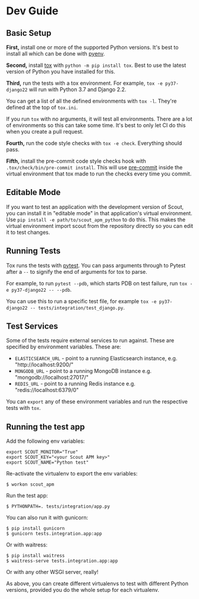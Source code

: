 Dev Guide
=========

Basic Setup
-----------

**First,** install one or more of the supported Python versions. It's best to
install all which can be done with [pyenv](https://github.com/pyenv/pyenv).

**Second,** install [tox](https://tox.readthedocs.io/en/latest/) with
`python -m pip install tox`. Best to use the latest version of Python you have
installed for this.

**Third,** run the tests with a tox environment. For example,
`tox -e py37-django22` will run with Python 3.7 and Django 2.2.

You can get a list of all the defined environments with `tox -l`. They're
defined at the top of `tox.ini`.

If you run `tox` with no arguments, it will test all environments. There are a
lot of environments so this can take some time. It's best to only let CI do
this when you create a pull request.

**Fourth,** run the code style checks with `tox -e check`. Everything should
pass.

**Fifth,** install the pre-commit code style checks hook with
`.tox/check/bin/pre-commit install`. This will use
[pre-commit](https://pre-commit.com/) inside the virtual environment that tox
made to run the checks every time you commit.

Editable Mode
-------------

If you want to test an application with the development version of Scout, you
can install it in "editable mode" in that application's virtual environment.
Use `pip install -e path/to/scout_apm_python` to do this. This makes the
virtual environment import scout from the repository directly so you can edit
it to test changes.

Running Tests
-------------

Tox runs the tests with [pytest](https://docs.pytest.org/en/latest/). You can
pass arguments through to Pytest after a `--` to signify the end of arguments
for tox to parse.

For example, to run `pytest --pdb`, which starts PDB on test failure, run
`tox -e py37-django22 -- --pdb`.

You can use this to run a specific test file, for example
`tox -e py37-django22 -- tests/integration/test_django.py`.

Test Services
-------------

Some of the tests require external services to run against. These are specified
by environment variables. These are:

* `ELASTICSEARCH_URL` - point to a running Elasticsearch instance, e.g.
  "http://localhost:9200/"
* `MONGODB_URL` - point to a running MongoDB instance e.g.
  "mongodb://localhost:27017/"
* `REDIS_URL` - point to a running Redis instance e.g.
  "redis://localhost:6379/0"

You can `export` any of these environment variables and run the respective
tests with `tox`.

Running the test app
--------------------

Add the following env variables:

    export SCOUT_MONITOR="True"
    export SCOUT_KEY="<your Scout APM key>"
    export SCOUT_NAME="Python test"

Re-activate the virtualenv to export the env variables:

    $ workon scout_apm

Run the test app:

    $ PYTHONPATH=. tests/integration/app.py

You can also run it with gunicorn:

    $ pip install gunicorn
    $ gunicorn tests.integration.app:app

Or with waitress:

    $ pip install waitress
    $ waitress-serve tests.integration.app:app

Or with any other WSGI server, really!

As above, you can create different virtualenvs to test with different Python
versions, provided you do the whole setup for each virtualenv.
